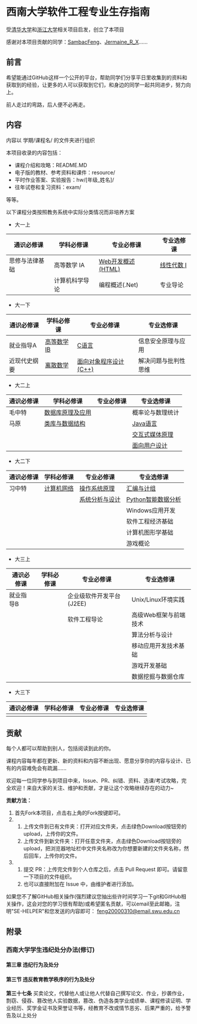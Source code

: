 # 西南大学软件工程专业生存指南
 
受[清华大学](https://github.com/PKUanonym/REKCARC-TSC-UHT)和[浙江大学](https://github.com/QSCTech/zju-icicles)相关项目启发，创立了本项目

感谢对本项目贡献的同学：[SambacFeng](https://github.com/SambacFeng)、[Jermaine_R_X](https://github.com/21558568)......

## 前言

希望能通过GitHub这样一个公开的平台，帮助同学们分享平日里收集到的资料和获取到的经验，让更多的人可以获取到它们，和身边的同学一起共同进步，努力向上。

前人走过的弯路，后人便不必再走。

## 内容

内容以 学期/课程名/ 的文件夹进行组织

本项目收录的内容包括：

- 课程介绍和攻略：README.MD
- 电子版的教材、参考资料和课件：resource/
- 平时作业答案、实验报告：hw/[年级_姓名]/
- 往年试卷和复习资料：exam/

等等。

以下课程分类按照教务系统中实际分类情况而非培养方案

- 大一上

| 通识必修课 | 学科必修课 | 专业必修课 | 专业选修课 |  
| --------- | --------- | --------- | --------- |
| 思修与法律基础 | 高等数学 IA | [Web开发概述(HTML)](大一上/Web开发概述(HTML)) | [线性代数 I](大一上/线性代数) |
|  | 计算机科学导论 | 编程概述(.Net) | 专业导论 |

- 大一下

| 通识必修课 | 学科必修课 | 专业必修课 | 专业选修课 | 
| --------- | --------- | --------- | --------- |
| 就业指导A | [高等数学 IB](大一下/高等数学IB) | [C语言](大一下/C语言) | 信息安全原理与应用 |
| 近现代史纲要 | [离散数学](大一下/离散数学) | [面向对象程序设计(C++)](大一下/面向对象程序设计(C++)) | 解决问题与批判性思维 |

- 大二上

| 通识必修课 | 学科必修课 | 专业必修课 | 专业选修课 | 
| --------- | --------- | --------- | --------- |
| 毛中特 | [数据库原理及应用](大二上/数据库原理及应用) |  | 概率论与数理统计 |
| 马原 | [类库与数据结构](大二上/类库与数据结构) |  | [Java语言](大二上/Java语言) |
|  |  |  | [交互式媒体原理](大二上/交互式媒体原理) |
|  |  |  | [面向用户设计](大二上/面向用户设计) |

- 大二下

| 通识必修课 | 学科必修课 | 专业必修课 | 专业选修课 | 
| --------- | --------- | --------- | --------- |
| 习中特 | [计算机网络](大二下/计算机网络) | [操作系统原理](大二下/操作系统原理/) | [汇编与计组](大二下/汇编与计组) |
|  |  | [系统分析与设计](大二下/系统分析与设计) | [Python智能数据分析](大二下/Python智能数据分析) |
|  |  |  | Windows应用开发 |
|  |  |  | 软件工程经济基础 |
|  |  |  | 计算机图形学基础 |
|  |  |  | 游戏概论 |

- 大三上

| 通识必修课 | 学科必修课 | 专业必修课 | 专业选修课 | 
| --------- | --------- | --------- | --------- |
| 就业指导B |  | 企业级软件开发平台(J2EE) | Unix/Linux环境实践 |
|  |  | 软件工程导论 | 高级Web框架与前端技术 |
|  |  |  | 算法分析与设计	 |
|  |  |  | 移动应用开发技术基础	 |
|  |  |  | 游戏开发基础	 |
|  |  |  | 数据挖掘与数据仓库 |

- 大三下

| 通识必修课 | 学科必修课 | 专业必修课 | 专业选修课 | 
| --------- | --------- | --------- | --------- | 
|  |  |  |  |

## 贡献

每个人都可以帮助到别人，包括阅读到此的你。

课程内容每年都在更新、新的资料和内容不断出现、愿意分享你的内容与设计、已有的内容难免会有疏漏......

欢迎每一位同学参与到项目中来，Issue、PR、纠错、资料、选课/考试攻略，完全欢迎！来自大家的关注、维护和贡献，才是让这个攻略继续存在的动力~

**贡献方法：**

1. 首先Fork本项目，点击右上角的Fork按键即可。
2. 
   1. 上传文件到已有文件夹：打开对应文件夹，点击绿色Download按钮旁的upload，上传你的文件。
   2. 上传文件到新文件夹：打开任意文件夹，点击绿色Download按钮旁的upload，把浏览器地址栏中文件夹名称改为你想要新建的文件夹名称，然后回车，上传你的文件。
3. 
   1. 提交 PR：上传完文件到个人仓库之后，点击 Pull Request 即可。请留意一下项目的文件组织。
   2. 也可以直接附加在 Issue 中，由维护者进行添加。

如果您不了解GitHub相关操作(强烈建议您抽出些许时间学习一下git和GitHub相关操作，这会对您的学习很有帮助)或希望匿名贡献，可以email至此邮箱，注明"SE-HELPER"和您发送的内容即可：    feng20000310@email.swu.edu.cn 

## 附录

### 西南大学学生违纪处分办法(修订)

#### 第三章 违纪行为及处分

#### 第三节 违反教育教学秩序的行为及处分

**第三十七条** 买卖论文，代替他人或让他人代替自己撰写论文、作业，抄袭作业，剽窃、侵吞、篡改他人实验数据，篡改、伪造各类学业成绩单、课程修读证明、学业经历、奖学金证书及荣誉证书等，经教育不改或情节恶劣、后果严重的，给予警告及以上处分